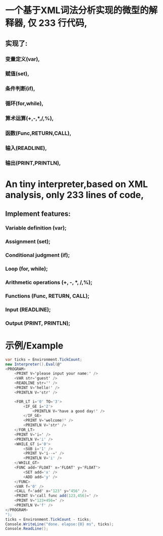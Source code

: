 # 一个基于XML词法分析实现的微型的解释器, 仅 233 行代码, 
## 实现了:
### 变量定义(var),
### 赋值(set),
### 条件判断(if),
### 循环(for,while),
### 算术运算(+,-,*,/,%),
### 函数(Func,RETURN,CALL),
### 输入(READLINE),
### 输出(PRINT,PRINTLN),

# An tiny interpreter,based on XML analysis, only 233 lines of code,
## Implement features:
### Variable definition (var);
### Assignment (set);
### Conditional judgment (if);
### Loop (for, while);
### Arithmetic operations (+, -, *, /,%);
### Functions (Func, RETURN, CALL);
### Input (READLINE);
### Output (PRINT, PRINTLN);

# 示例/Example
```csharp
var ticks = Environment.TickCount;
new Interpreter().Eval(@"
<PROGRAM>
    <PRINT V='please input your name:' />
    <VAR str='guest' />
    <READLINE str='' />
    <PRINT V='hello!' />
    <PRINTLN V='str' />

	<FOR_LT i='0' TO='3'>
        <IF_GE i='2'>
            <PRINTLN V='have a good day!' />
        </IF_GE>
        <PRINT V='welcome!' />
		<PRINTLN V='str' />
	</FOR_LT>
    <PRINT V='i=' />
    <PRINTLN V='i' />
    <WHILE_GT i='0'>
        <SUB i='1' />
        <PRINT V='i--=' />
        <PRINTLN V='i' />
    </WHILE_GT>
    <FUNC add='FLOAT' x='FLOAT' y='FLOAT'>
        <SET add='x' />
        <ADD add='y' />
    </FUNC>
    <VAR f='0' />
    <CALL f='add' x='123' y='456' />
    <PRINT V='call func add(123,456)=' />
    <PRINT V='123+456=' />
    <PRINTLN V='f' />
</PROGRAM>
");
ticks = Environment.TickCount - ticks;
Console.WriteLine("done. elapse:{0} ms", ticks);
Console.ReadLine();
```

